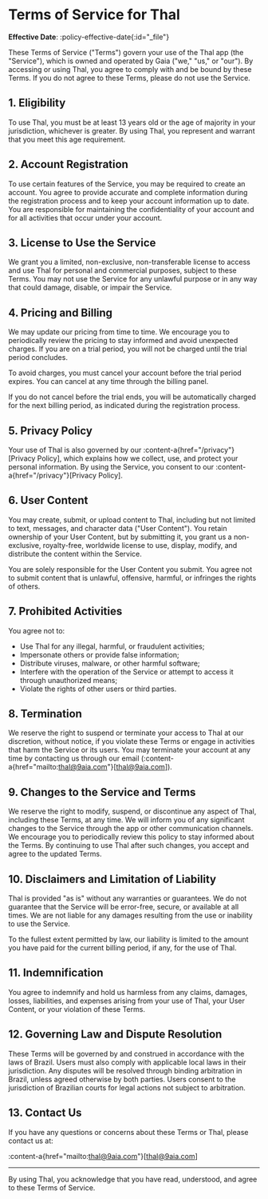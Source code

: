# Terms of Service for Thal

**Effective Date**: :policy-effective-date{:id="_file"}

These Terms of Service ("Terms") govern your use of the Thal app (the "Service"), which is owned and operated by Gaia ("we," "us," or "our"). By accessing or using Thal, you agree to comply with and be bound by these Terms. If you do not agree to these Terms, please do not use the Service.

## 1. Eligibility
To use Thal, you must be at least 13 years old or the age of majority in your jurisdiction, whichever is greater. By using Thal, you represent and warrant that you meet this age requirement.

## 2. Account Registration
To use certain features of the Service, you may be required to create an account. You agree to provide accurate and complete information during the registration process and to keep your account information up to date. You are responsible for maintaining the confidentiality of your account and for all activities that occur under your account.

## 3. License to Use the Service
We grant you a limited, non-exclusive, non-transferable license to access and use Thal for personal and commercial purposes, subject to these Terms. You may not use the Service for any unlawful purpose or in any way that could damage, disable, or impair the Service.

## 4. Pricing and Billing

We may update our pricing from time to time. We encourage you to periodically review the pricing to stay informed and avoid unexpected charges. If you are on a trial period, you will not be charged until the trial period concludes.

To avoid charges, you must cancel your account before the trial period expires. You can cancel at any time through the billing panel.

If you do not cancel before the trial ends, you will be automatically charged for the next billing period, as indicated during the registration process.

## 5. Privacy Policy
Your use of Thal is also governed by our :content-a{href="/privacy"}[Privacy Policy], which explains how we collect, use, and protect your personal information. By using the Service, you consent to our :content-a{href="/privacy"}[Privacy Policy].

## 6. User Content
You may create, submit, or upload content to Thal, including but not limited to text, messages, and character data ("User Content"). You retain ownership of your User Content, but by submitting it, you grant us a non-exclusive, royalty-free, worldwide license to use, display, modify, and distribute the content within the Service.

You are solely responsible for the User Content you submit. You agree not to submit content that is unlawful, offensive, harmful, or infringes the rights of others.

## 7. Prohibited Activities
You agree not to:
- Use Thal for any illegal, harmful, or fraudulent activities;
- Impersonate others or provide false information;
- Distribute viruses, malware, or other harmful software;
- Interfere with the operation of the Service or attempt to access it through unauthorized means;
- Violate the rights of other users or third parties.

## 8. Termination
We reserve the right to suspend or terminate your access to Thal at our discretion, without notice, if you violate these Terms or engage in activities that harm the Service or its users. You may terminate your account at any time by contacting us through our email (:content-a{href="mailto:thal@9aia.com"}[thal@9aia.com]).

## 9. Changes to the Service and Terms
We reserve the right to modify, suspend, or discontinue any aspect of Thal, including these Terms, at any time. We will inform you of any significant changes to the Service through the app or other communication channels. We encourage you to periodically review this policy to stay informed about the Terms. By continuing to use Thal after such changes, you accept and agree to the updated Terms.

## 10. Disclaimers and Limitation of Liability
Thal is provided "as is" without any warranties or guarantees. We do not guarantee that the Service will be error-free, secure, or available at all times. We are not liable for any damages resulting from the use or inability to use the Service.

To the fullest extent permitted by law, our liability is limited to the amount you have paid for the current billing period, if any, for the use of Thal.

## 11. Indemnification
You agree to indemnify and hold us harmless from any claims, damages, losses, liabilities, and expenses arising from your use of Thal, your User Content, or your violation of these Terms.

## 12. Governing Law and Dispute Resolution
These Terms will be governed by and construed in accordance with the laws of Brazil. Users must also comply with applicable local laws in their jurisdiction. Any disputes will be resolved through binding arbitration in Brazil, unless agreed otherwise by both parties. Users consent to the jurisdiction of Brazilian courts for legal actions not subject to arbitration.

## 13. Contact Us
If you have any questions or concerns about these Terms or Thal, please contact us at:

:content-a{href="mailto:thal@9aia.com"}[thal@9aia.com]

---

By using Thal, you acknowledge that you have read, understood, and agree to these Terms of Service.
